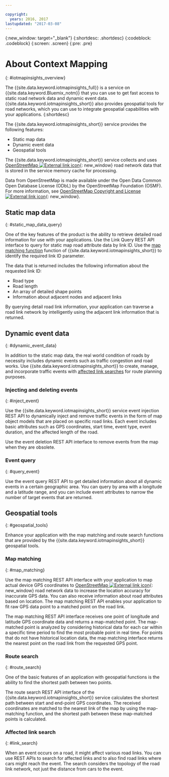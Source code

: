 ```yaml
---

copyright:
  years: 2016, 2017
lastupdated: "2017-03-08"
---
```


{:new_window: target="_blank"}
{:shortdesc: .shortdesc}
{:codeblock: .codeblock}
{:screen: .screen}
{:pre: .pre}


# About Context Mapping
{: #iotmapinsights_overview}

The {{site.data.keyword.iotmapinsights_full}} is a service on {{site.data.keyword.Bluemix_notm}} that you can use to get fast access to static road network data and dynamic event data. {{site.data.keyword.iotmapinsights_short}} also provides geospatial tools for road networks, which you can use to integrate geospatial capabilities with your applications.
{:shortdesc}

The {{site.data.keyword.iotmapinsights_short}} service provides the following features:

- Static map data
- Dynamic event data
- Geospatial tools

The {{site.data.keyword.iotmapinsights_short}} service collects and uses [OpenStreetMap ![External link icon](../../icons/launch-glyph.svg "External link icon")](http://www.openstreetmap.org/){: new_window} road network data that is stored in the service memory cache for processing.

Data from OpenStreetMap is made available under the Open Data Common Open Database License (ODbL) by the OpenStreetMap Foundation (OSMF). For more information, see [OpenStreetMap Copyright and License ![External link icon](../../icons/launch-glyph.svg "External link icon")](http://www.openstreetmap.org/copyright){: new_window}.

## Static map data
{: #static_map_data_query}

One of the key features of the product is the ability to retrieve detailed road information for use with your applications. Use the Link Query REST API interface to query for static map road attribute data by link ID. Use the [map matching function](#map_matching) function of {{site.data.keyword.iotmapinsights_short}} to identify the required link ID parameter.

The data that is returned includes the following information about the requested link ID:

- Road type
- Road length
- An array of detailed shape points
- Information about adjacent nodes and adjacent links

By querying detail road link information, your application can traverse a road link network by intelligently using the adjacent link information that is returned.

## Dynamic event data
{: #dynamic_event_data}

In addition to the static map data, the real world condition of roads by necessity includes dynamic events such as traffic congestion and road works. Use {{site.data.keyword.iotmapinsights_short}} to create, manage, and incorporate traffic events with [affected link searches](#link_search) for route planning purposes.

### Injecting and deleting events
{: #inject_event}

Use the {{site.data.keyword.iotmapinsights_short}} service event injection REST API to dynamically inject and remove traffic events in the form of map object models that are placed on specific road links. Each event includes basic attributes such as GPS coordinates, start time, event type, event duration, and the affected length of the road.

Use the event deletion REST API interface to remove events from the map when they are obsolete.

### Event query
{: #query_event}

Use the event query REST API to get detailed information about all dynamic events in a certain geographic area. You can query by area with a longitude and a latitude range, and you can include event attributes to narrow the number of target events that are returned.

## Geospatial tools
{: #geospatial_tools}

Enhance your application with the map matching and route search functions that are provided by the {{site.data.keyword.iotmapinsights_short}} geospatial tools.

### Map matching
{: #map_matching}

Use the map matching REST API interface with your application to map actual device GPS coordinates to [OpenStreetMap ![External link icon](../../icons/launch-glyph.svg "External link icon")](http://www.openstreetmap.org/){: new_window} road network data to increase the location accuracy for inaccurate GPS data. You can also receive information about road attributes based on location. The map matching REST API enables your application to fit raw GPS data point to a matched point on the road link.

The map matching REST API interface receives one point of longitude and latitude GPS coordinate data and returns a map-matched point. The map-matched point is analyzed by considering historical data for each car within a specific time period to find the most probable point in real time. For points that do not have historical location data, the map matching interface returns the nearest point on the road link from the requested GPS point.

### Route search
{: #route_search}

One of the basic features of an application with geospatial functions is the ability to find the shortest path between two points.  

The route search REST API interface of the {{site.data.keyword.iotmapinsights_short}} service calculates the shortest path between start and end-point GPS coordinates. The received coordinates are matched to the nearest link of the map by using the map-matching function, and the shortest path between these map-matched points is calculated.

### Affected link search
{: #link_search}

When an event occurs on a road, it might affect various road links. You can use REST APIs to search for affected links and to also find road links where cars might reach the event. The search considers the topology of the road link network, not just the distance from cars to the event.
